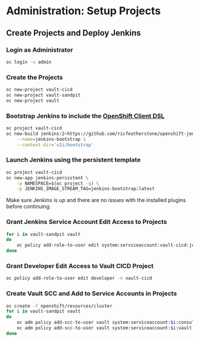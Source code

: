 # Administration: Setup Projects

## Create Projects and Deploy Jenkins


### Login as Administrator

```bash
oc login -u admin
```
### Create the Projects

```bash
oc new-project vault-cicd
oc new-project vault-sandpit
oc new-project vault
```

### Bootstrap Jenkins to include the [OpenShift Client DSL](https://github.com/openshift/jenkins-client-plugin)

```bash
oc project vault-cicd
oc new-build jenkins:2~https://github.com/ricfeatherstone/openshift-jenkins-bootstrap.git \
    --name=jenkins-bootstrap \
    --context-dir='s2i/bootstrap'
```

### Launch Jenkins using the persistent template

```bash
oc project vault-cicd
oc new-app jenkins-persistent \
    -p NAMESPACE=$(oc project -q) \
    -p JENKINS_IMAGE_STREAM_TAG=jenkins-bootstrap:latest
```

Make sure Jenkins is up and there are no issues with the installed plugins before continuing.

### Grant Jenkins Service Account Edit Access to Projects

```bash
for i in vault-sandpit vault
do
    oc policy add-role-to-user edit system:serviceaccount:vault-cicd:jenkins -n $i
done
```

### Grant Developer Edit Access to Vault CICD Project

```bash
oc policy add-role-to-user edit developer -n vault-cicd
```

### Create Vault SCC and Add to Service Accounts in Projects

```bash
oc create -f openshift/resources/cluster
for i in vault-sandpit vault
do
    oc adm policy add-scc-to-user vault system:serviceaccount:$i:consul
    oc adm policy add-scc-to-user vault system:serviceaccount:$i:vault
done
```
